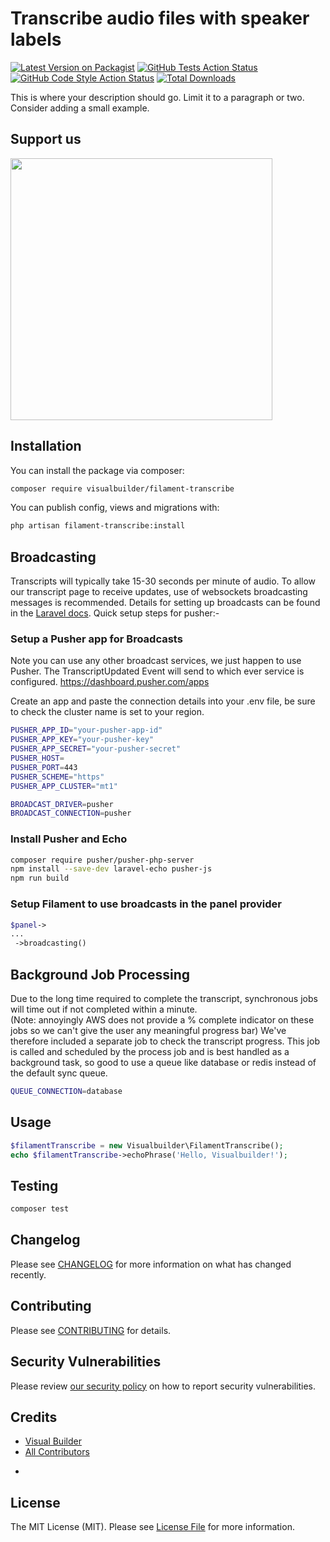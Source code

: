 # Transcribe audio files with speaker labels

[![Latest Version on Packagist](https://img.shields.io/packagist/v/visualbuilder/filament-transcribe.svg?style=flat-square)](https://packagist.org/packages/visualbuilder/filament-transcribe)
[![GitHub Tests Action Status](https://img.shields.io/github/actions/workflow/status/visualbuilder/filament-transcribe/run-tests.yml?branch=main&label=tests&style=flat-square)](https://github.com/visualbuilder/filament-transcribe/actions?query=workflow%3Arun-tests+branch%3Amain)
[![GitHub Code Style Action Status](https://img.shields.io/github/actions/workflow/status/visualbuilder/filament-transcribe/fix-php-code-style-issues.yml?branch=main&label=code%20style&style=flat-square)](https://github.com/visualbuilder/filament-transcribe/actions?query=workflow%3A"Fix+PHP+code+style+issues"+branch%3Amain)
[![Total Downloads](https://img.shields.io/packagist/dt/visualbuilder/filament-transcribe.svg?style=flat-square)](https://packagist.org/packages/visualbuilder/filament-transcribe)

This is where your description should go. Limit it to a paragraph or two. Consider adding a small example.

## Support us

[<img src="https://github-ads.s3.eu-central-1.amazonaws.com/filament-transcribe.jpg?t=1" width="419px" />](https://spatie.be/github-ad-click/filament-transcribe)


## Installation

You can install the package via composer:

```bash
composer require visualbuilder/filament-transcribe
```

You can publish config, views and migrations with:

```bash
php artisan filament-transcribe:install
```

## Broadcasting
Transcripts will typically take 15-30 seconds per minute of audio.  To allow our transcript page to receive updates, use of websockets broadcasting messages is recommended.
Details for setting up broadcasts can be found in the [Laravel docs](https://laravel.com/docs/11.x/broadcasting).
Quick setup steps for pusher:-

### Setup a Pusher app for Broadcasts
Note you can use any other broadcast services, we just happen to use Pusher.  The TranscriptUpdated Event will send to which ever service is configured.
https://dashboard.pusher.com/apps

Create an app and paste the connection details into your .env file, be sure to check the cluster name is set to your region.
```bash
PUSHER_APP_ID="your-pusher-app-id"
PUSHER_APP_KEY="your-pusher-key"
PUSHER_APP_SECRET="your-pusher-secret"
PUSHER_HOST=
PUSHER_PORT=443
PUSHER_SCHEME="https"
PUSHER_APP_CLUSTER="mt1"

BROADCAST_DRIVER=pusher
BROADCAST_CONNECTION=pusher
```
### Install Pusher and Echo

```bash
composer require pusher/pusher-php-server
npm install --save-dev laravel-echo pusher-js
npm run build
```

### Setup Filament to use broadcasts in the panel provider

```php
$panel->
...
 ->broadcasting()
```

## Background Job Processing
Due to the long time required to complete the transcript, synchronous jobs will time out if not completed within a minute.  
(Note: annoyingly AWS does not provide a % complete indicator on these jobs so we can't give the user any meaningful progress bar)
We've therefore included a separate job to check the transcript progress.  This job is called and scheduled by the process job and is best handled as a background task, so good to use a queue like 
database or redis instead of the default sync queue.

```bash
QUEUE_CONNECTION=database
```


## Usage

```php
$filamentTranscribe = new Visualbuilder\FilamentTranscribe();
echo $filamentTranscribe->echoPhrase('Hello, Visualbuilder!');
```

## Testing

```bash
composer test
```

## Changelog

Please see [CHANGELOG](CHANGELOG.md) for more information on what has changed recently.

## Contributing

Please see [CONTRIBUTING](CONTRIBUTING.md) for details.

## Security Vulnerabilities

Please review [our security policy](../../security/policy) on how to report security vulnerabilities.

## Credits

- [Visual Builder](https://github.com/visualbuilder)
- [All Contributors](../../contributors)
+
## License

The MIT License (MIT). Please see [License File](LICENSE.md) for more information.
